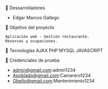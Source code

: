 👋 Dessarrolladores

- Edgar Marcos Gallego

📔 Objetivo del proyecto

    Aplicación web - Gestión restaurante.
    Reservas y ocupaciones.

👾 Tecnologías
AJAX
PHP
MYSQL
JAVASCRIPT 

🔑 Credenciales de prueba

- admin@gmail.com:admin1234
- Apoblado@gmail.com:Camarero1234
- Obello@gmail.com:Mantenimiento1234
